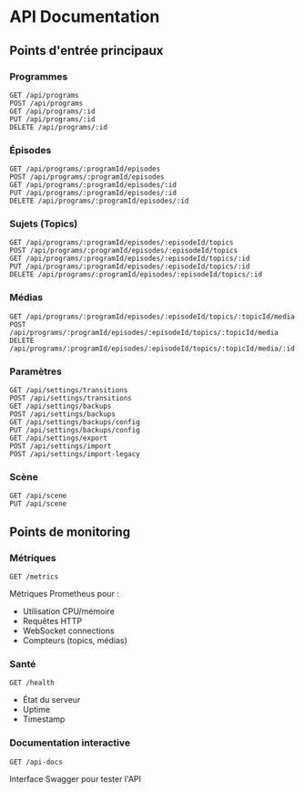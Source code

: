 # API Documentation

## Points d'entrée principaux

### Programmes
```
GET /api/programs
POST /api/programs
GET /api/programs/:id
PUT /api/programs/:id
DELETE /api/programs/:id
```

### Épisodes
```
GET /api/programs/:programId/episodes
POST /api/programs/:programId/episodes
GET /api/programs/:programId/episodes/:id
PUT /api/programs/:programId/episodes/:id
DELETE /api/programs/:programId/episodes/:id
```

### Sujets (Topics)
```
GET /api/programs/:programId/episodes/:episodeId/topics
POST /api/programs/:programId/episodes/:episodeId/topics
GET /api/programs/:programId/episodes/:episodeId/topics/:id
PUT /api/programs/:programId/episodes/:episodeId/topics/:id
DELETE /api/programs/:programId/episodes/:episodeId/topics/:id
```

### Médias
```
GET /api/programs/:programId/episodes/:episodeId/topics/:topicId/media
POST /api/programs/:programId/episodes/:episodeId/topics/:topicId/media
DELETE /api/programs/:programId/episodes/:episodeId/topics/:topicId/media/:id
```

### Paramètres
```
GET /api/settings/transitions
POST /api/settings/transitions
GET /api/settings/backups
POST /api/settings/backups
GET /api/settings/backups/config
PUT /api/settings/backups/config
GET /api/settings/export
POST /api/settings/import
POST /api/settings/import-legacy
```

### Scène
```
GET /api/scene
PUT /api/scene
```

## Points de monitoring

### Métriques
```
GET /metrics
```
Métriques Prometheus pour :
- Utilisation CPU/mémoire
- Requêtes HTTP
- WebSocket connections
- Compteurs (topics, médias)

### Santé
```
GET /health
```
- État du serveur
- Uptime
- Timestamp

### Documentation interactive
```
GET /api-docs
```
Interface Swagger pour tester l'API